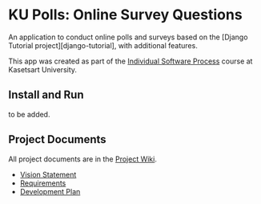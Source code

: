 # KU Polls: Online Survey Questions 

An application to conduct online polls and surveys based
on the [Django Tutorial project][django-tutorial], with
additional features.

This app was created as part of the [Individual Software Process](
https://cpske.github.io/ISP) course at Kasetsart University.

## Install and Run

to be added.

## Project Documents

All project documents are in the [Project Wiki](github.com/KunKid-cmd/wiki/Home).

- [Vision Statement](github.com/KunKid-cmd/wiki/Vision%20Statement)
- [Requirements](github.com/KunKid-cmd/wiki/Requirements)
- [Development Plan](github.com/KunKid-cmd/wiki/Requirements)
